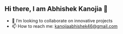 ## Hi there, I am Abhishek Kanojia 👋

- 👯 I’m looking to collaborate on innovative projects
- 📫 How to reach me: kanojiaabhishek46@gmail.com

